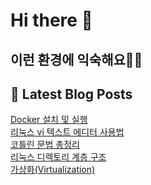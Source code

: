 # Hi there 👋

## 이런 환경에 익숙해요✍🏼

## 📕 Latest Blog Posts

<a href=https://jhyngu.tistory.com/144>Docker 설치 및 실행</a></br><a href=https://jhyngu.tistory.com/132>리눅스 vi 텍스트 에디터 사용법</a></br><a href=https://jhyngu.tistory.com/143>코틀린 문법 총정리</a></br><a href=https://jhyngu.tistory.com/131>리눅스 디렉토리 계층 구조</a></br><a href=https://jhyngu.tistory.com/130>가상화(Virtualization)</a></br>